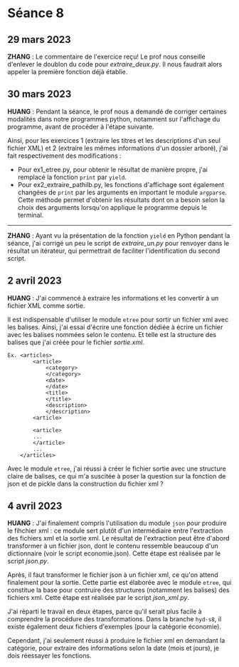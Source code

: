 # Séance 8

## 29 mars 2023
**ZHANG** : Le commentaire de l'exercice reçu! Le prof nous conseille d'enlever le doublon du code pour *extraire_deux.py*. Il nous faudrait alors appeler la première fonction déjà établie.

## 30 mars 2023

**HUANG** : Pendant la séance, le prof nous a demandé de corriger certaines modalités dans notre programmes python, notamment sur l'affichage du programme, avant de procéder à l'étape suivante.

Ainsi, pour les exercices 1 (extraire les titres et les descriptions d'un seul fichier XML) et 2 (extraire les mêmes informations d'un dossier arboré), j'ai fait respectivement des modifications :

- Pour ex1_etree.py, pour obtenir le résultat de manière propre, j'ai remplacé la fonction `print` par `yield`.
- Pour ex2_extraire_pathilb.py, les fonctions d'affichage sont également changées de `print` par les arguments en important le module `argparse`. Cette méthode permet d'obtenir les résultats dont on a besoin selon la choix des arguments lorsqu'on applique le programme depuis le terminal.

***
**ZHANG** : Ayant vu la présentation de la fonction `yield` en Python pendant la séance, j'ai corrigé un peu le script de *extraire_un.py* pour renvoyer dans le résultat un itérateur, qui permettrait de faciliter l'identification du second script.


## 2 avril 2023

**HUANG** : J'ai commencé à extraire les informations et les convertir à un fichier XML comme sortie. 

Il est indispensable d'utiliser le module `etree` pour sortir un fichier xml avec les balises. Ainsi, j'ai essai d'écrire une fonction dédiée à écrire un fichier avec les balises nommées selon le contenu. Et telle est la structure des balises que j'ai créée pour le fichier *sortie.xml*.
    
    Ex. <articles>
            <article>
                <category>
                </category>
                <date>
                </date>
                <title>
                </title>
                <description>
                </description>
            <article>

            <article>
            ...
            </article>
            ...
        </articles>

Avec le module `etree`, j'ai réussi à créer le fichier sortie avec une structure claire de balises, ce qui m'a suscitée à poser la question sur la fonction de json et de pickle dans la construction du fichier xml ?

## 4 avril 2023

**HUANG** : J'ai finalement compris l'utilisation du module `json` pour produire le fihchier xml : ce module sert plutôt d'un intermédiaire entre l'extraction des fichiers xml et la sortie xml. Le résultat de l'extraction peut être d'abord transformer à un fichier json, dont le contenu ressemble beaucoup d'un dictionnaire (voir le script economie.json). Cette étape est réalisée par le script *json.py*.

Après, il faut transformer le fichier json à un fichier xml, ce qu'on attend finalement pour la sortie. Cette partie est élaborée avec le module `etree`, qui constitue la base pour contruire des structures (notamment les balises) des fichiers xml. Cette étape est réalisée par le script *json_xml.py*.

J'ai réparti le travail en deux étapes, parce qu'il serait plus facile à comprendre la procédure des transformations. Dans la branche `hyd-s8`, il existe également deux fichiers d'exemples (pour la catégorie économie).

Cependant, j'ai seulement réussi à produire le fichier xml en demandant la catégorie, pour extraire des informations selon la date (mois et jours), je dois réessayer les fonctions.

